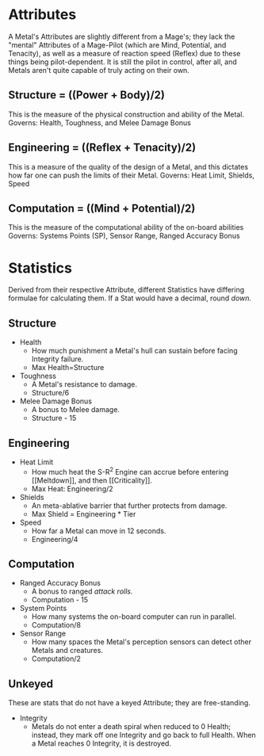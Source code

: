 # Attributes 
A Metal's Attributes are slightly different from a Mage's; they lack the "mental" Attributes of a Mage-Pilot (which are Mind, Potential, and Tenacity), as well as a measure of reaction speed (Reflex) due to these things being pilot-dependent. It is still the pilot in control, after all, and Metals aren't quite capable of truly acting on their own. 
## Structure = ((Power + Body)/2)
This is the measure of the physical construction and ability of the Metal. 
Governs: Health, Toughness, and Melee Damage Bonus 
## Engineering = ((Reflex + Tenacity)/2)
This is a measure of the quality of the design of a Metal, and this dictates how far one can push the limits of their Metal.
Governs: Heat Limit, Shields, Speed
## Computation = ((Mind + Potential)/2)
This is the measure of the computational ability of the on-board abilities 
Governs: Systems Points (SP), Sensor Range, Ranged Accuracy Bonus
# Statistics
Derived from their respective Attribute, different Statistics have differing formulae for calculating them. If a Stat would have a decimal, round *down.*
## Structure 
- Health 
	- How much punishment a Metal's hull can sustain before facing Integrity failure.
	- Max Health=Structure
- Toughness 
	- A Metal's resistance to damage.
	- Structure/6
- Melee Damage Bonus 
	- A bonus to Melee damage. 
	- Structure - 15
## Engineering
- Heat Limit 
	- How much heat the S-R<sup>2</sup> Engine can accrue before entering [[Meltdown]], and then [[Criticality]]. 
	- Max Heat: Engineering/2
- Shields 
	- An meta-ablative barrier that further protects from damage.
	- Max Shield = Engineering * Tier
- Speed 
	- How far a Metal can move in 12 seconds. 
	- Engineering/4
## Computation  
- Ranged Accuracy Bonus
	- A bonus to ranged *attack rolls.*
	- Computation - 15
- System Points 
	- How many systems the on-board computer can run in parallel.
	- Computation/8
- Sensor Range 
	- How many spaces the Metal's perception sensors can detect other Metals and creatures.
	- Computation/2
## Unkeyed 
These are stats that do not have a keyed Attribute; they are free-standing.
- Integrity 
	- Metals do not enter a death spiral when reduced to 0 Health; instead, they mark off one Integrity and go back to full Health. When a Metal reaches 0 Integrity, it is destroyed.